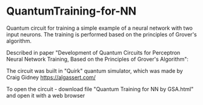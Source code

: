 # QuantumTraining-for-NN
Quantum circuit for training a simple example of a neural network with two input neurons. The training is performed based on the principles of Grover's algorithm.

Described in paper "Development of Quantum Circuits for Perceptron Neural Network Training, Based on the Principles of Grover's Algorithm":

The circuit was built in "Quirk" quantum simulator, which was made by Craig Gidney https://algassert.com/

To open the circuit - download file "Quantum Training for NN by GSA.html" and open it with a web browser
